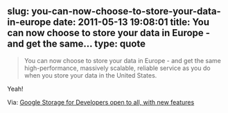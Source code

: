 slug: you-can-now-choose-to-store-your-data-in-europe
date: 2011-05-13 19:08:01
title: You can now choose to store your data in Europe - and get the same...
type: quote
---

> You can now choose to store your data in Europe - and get the same high-performance, massively scalable, reliable service as you do when you store your data in the United States.

Yeah!

 Via: [Google Storage for Developers open to all, with new features](http://googlecode.blogspot.com/2011/05/google-storage-for-developers-open-to.html?utm_source=feedburner&utm_medium=feed&utm_campaign=Feed%3A+blogspot%2FDcni+%28Google+Code+Blog%29)
